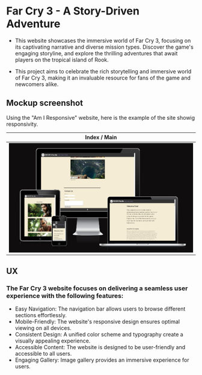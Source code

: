 # Far Cry 3 - A Story-Driven Adventure

- This website showcases the immersive world of Far Cry 3, focusing on its captivating narrative and diverse mission types. 
  Discover the game's engaging storyline, and explore the thrilling adventures that await players on the tropical island of Rook.
  
- This project aims to celebrate the rich storytelling and immersive world of Far Cry 3, making it an invaluable resource for fans of the game and newcomers alike.

## Mockup screenshot

Using the "Am I Responsive" website, here is the example of the site showig responsivity.

| Index / Main |
| :---: | 
| ![screenshot](assets/documentation/Responsivnes.png) | 

## UX
 ### The Far Cry 3 website focuses on delivering a seamless user experience with the following features:
 - Easy Navigation: The navigation bar allows users to browse different sections effortlessly.
 - Mobile-Friendly: The website's responsive design ensures optimal viewing on all devices.
 - Consistent Design: A unified color scheme and typography create a visually appealing experience.
 - Accessible Content: The website is designed to be user-friendly and accessible to all users.
 - Engaging Gallery: Image gallery provides an immersive experience for users.
